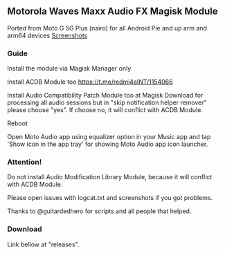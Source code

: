 ## Motorola Waves Maxx Audio FX Magisk Module

Ported from Moto G 5G Plus (nairo) for all Android Pie and up arm and arm64 devices
[Screenshots](https://reiryuki.blogspot.com/2020/09/motorola-waves-maxx-audio-fx-magisk.html?m=1)

### Guide
Install the module via Magisk Manager only

Install ACDB Module too
https://t.me/redmi4aINT/1154066

Install Audio Compatibility Patch Module too at Magisk Download for processing all audio sessions
but in "skip notification helper remover" please choose "yes". If choose no, it will conflict with ACDB Module.

Reboot

Open Moto Audio app using equalizer option in your Music app and tap 'Show icon in the app tray' for showing Moto Audio app icon launcher.

### Attention!
Do not install Audio Modification Library Module, because it will conflict with ACDB Module.

Please open issues with logcat.txt and screenshots if you got problems.

Thanks to @guitardedhero for scripts and all people that helped.

### Download
Link bellow at "releases".
